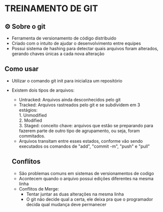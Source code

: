 # TREINAMENTO DE GIT


## ⚙️ Sobre o git
 - Ferramenta de versionamento de código distribuido
 - Criado com o intuito de ajudar o desenvolvimento entre equipes
 - Possui sistema de hashing para detectar quais arquivos foram alterados, gerando chaves únicas a cada nova alteração
 

## Como usar 
- Utilizar o comando git init para inicializa um repositório
- Existem dois tipos de arquivos:
  - Untracked: Arquivos ainda desconhecidos pelo git
  - Tracked: Arquivos rastreados pelo git e  se subdividem em 3 estágios:
          <br>
          1. Unmodified
           <br>
          2. Modified 
           <br>
          3. Staged: conceito chave: arquivos que estão 
          se preparando para fazerem parte de outro
          tipo de agrupamento, ou seja, foram commitados. 
   - Arquivos transitam entre esses estados, conforme vão sendo executados os comandos de "add", "commit -m", "push" e "pull"
   
   ## Conflitos 
     - São problemas comuns em sistemas de versionamentos de codigo
     - Acontecem quando o arquivo possui edições diferentes na mesma linha
     - Conflitos de Merge: 
        - Tentar juntar as duas alterações na mesma linha
        - O git não decide  qual a certa, ele deixa pra que o programador decida qual mudança deve permanecer
          
